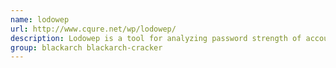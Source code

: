 ```yaml
---
name: lodowep
url: http://www.cqure.net/wp/lodowep/
description: Lodowep is a tool for analyzing password strength of accounts on a Lotus Domino webserver system.
group: blackarch blackarch-cracker
---
```

